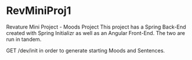 # RevMiniProj1
Revature Mini Project - Moods Project
This project has a Spring Back-End created with Spring Initializr as well as an Angular Front-End.
The two are run in tandem.

GET /dev/init in order to generate starting Moods and Sentences.

